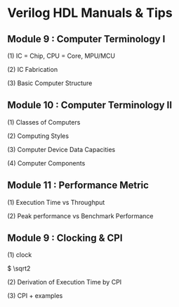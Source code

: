 # Verilog HDL Manuals & Tips
## Module 9 : Computer Terminology I

(1) IC = Chip, CPU = Core, MPU/MCU

(2) IC Fabrication

(3) Basic Computer Structure

## Module 10 : Computer Terminology II

(1) Classes of Computers

(2) Computing Styles

(3) Computer Device Data Capacities

(4) Computer Components

## Module 11 : Performance Metric

(1) Execution Time vs Throughput

(2) Peak performance vs Benchmark Performance

## Module 9 : Clocking & CPI

(1) clock

$ \sqrt2
 
(2) Derivation of Execution Time by CPI

 
(3) CPI + examples
 
